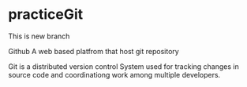 # practiceGit
This is new branch

Github A web based platfrom that host git repository

Git is a distributed version control System used for tracking changes in source code and coordinationg work among multiple developers.